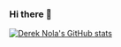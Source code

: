 ### Hi there 👋

[![Derek Nola's GitHub stats](https://github-readme-stats.vercel.app/api?username=dereknola)](https://github.com/anuraghazra/github-readme-stats)

<!--
**dereknola/dereknola** is a ✨ _special_ ✨ repository because its `README.md` (this file) appears on your GitHub profile.

Here are some ideas to get you started:

- 🔭 I’m currently working on ...
- 🌱 I’m currently learning ...
- 👯 I’m looking to collaborate on ...
- 🤔 I’m looking for help with ...
- 💬 Ask me about ...
- 📫 How to reach me: ...
- 😄 Pronouns: ...
- ⚡ Fun fact: ...
-->
